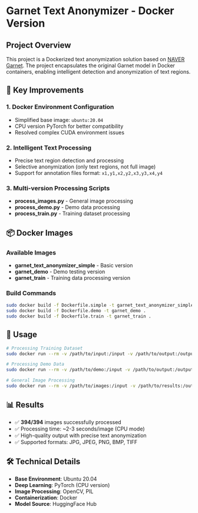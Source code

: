 # Garnet Text Anonymizer - Docker Version

## Project Overview

This project is a Dockerized text anonymization solution based on [NAVER Garnet](https://github.com/naver/garnet). The project encapsulates the original Garnet model in Docker containers, enabling intelligent detection and anonymization of text regions.

## 🚀 Key Improvements

### 1. Docker Environment Configuration
- Simplified base image: `ubuntu:20.04`
- CPU version PyTorch for better compatibility
- Resolved complex CUDA environment issues

### 2. Intelligent Text Processing
- Precise text region detection and processing
- Selective anonymization (only text regions, not full image)
- Support for annotation files format: `x1,y1,x2,y2,x3,y3,x4,y4`

### 3. Multi-version Processing Scripts
- **process_images.py** - General image processing
- **process_demo.py** - Demo data processing
- **process_train.py** - Training dataset processing

## 📦 Docker Images

### Available Images
- **garnet_text_anonymizer_simple** - Basic version
- **garnet_demo** - Demo testing version  
- **garnet_train** - Training data processing version

### Build Commands
```bash
sudo docker build -f Dockerfile.simple -t garnet_text_anonymizer_simple .
sudo docker build -f Dockerfile.demo -t garnet_demo .
sudo docker build -f Dockerfile.train -t garnet_train .
```

## 🔧 Usage

```bash
# Processing Training Dataset
sudo docker run --rm -v /path/to/input:/input -v /path/to/output:/output garnet_train

# Processing Demo Data
sudo docker run --rm -v /path/to/demo:/input -v /path/to/output:/output garnet_demo

# General Image Processing
sudo docker run --rm -v /path/to/images:/input -v /path/to/results:/output garnet_text_anonymizer_simple
```

## 📊 Results

- ✅ **394/394** images successfully processed
- ✅ Processing time: ~2-3 seconds/image (CPU mode)
- ✅ High-quality output with precise text anonymization
- ✅ Supported formats: JPG, JPEG, PNG, BMP, TIFF

## 🛠️ Technical Details

- **Base Environment**: Ubuntu 20.04
- **Deep Learning**: PyTorch (CPU version)
- **Image Processing**: OpenCV, PIL
- **Containerization**: Docker
- **Model Source**: HuggingFace Hub
